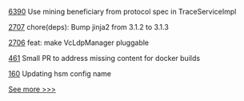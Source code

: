 
[6390](https://github.com/hyperledger/besu/pull/6390) Use mining beneficiary from protocol spec in TraceServiceImpl

[2707](https://github.com/hyperledger/aries-cloudagent-python/pull/2707) chore(deps): Bump jinja2 from 3.1.2 to 3.1.3

[2706](https://github.com/hyperledger/aries-cloudagent-python/pull/2706) feat: make VcLdpManager pluggable

[461](https://github.com/hyperledger-labs/private-data-objects/pull/461) Small PR to address missing content for docker builds

[160](https://github.com/hyperledger-labs/fabric-operator/pull/160) Updating hsm config name


[See more >>>](https://start-here.hyperledger.org/pull-requests)
